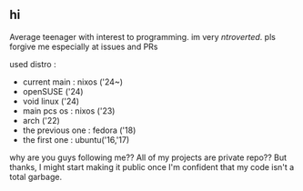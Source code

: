 ## hi
Average teenager with interest to programming.
im very *ntroverted*. pls forgive me especially at issues and PRs

used distro :
- current main : nixos ('24~)
- openSUSE ('24)
- void linux ('24)
- main pcs os : nixos ('23)
- arch ('22)
- the previous one : fedora ('18)
- the first one : ubuntu('16,'17)

why are you guys following me?? All of my projects are private repo?? But thanks, I might start making it public once I'm confident that my code isn't a total garbage.
